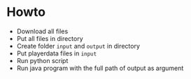 # Howto
- Download all files
- Put all files in directory
- Create folder `input` and `output` in directory
- Put playerdata files in `input`
- Run python script
- Run java program with the full path of output as argument
